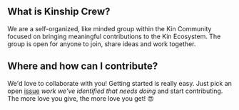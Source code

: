 ## What is Kinship Crew?

We are a self-organized, like minded group within the Kin Community focused on bringing meaningful contributions to the Kin Ecosystem. The group is open for anyone to join, share ideas and work together.

## Where and how can I contribute?

We'd love to collaborate with you! Getting started is really easy. Just pick an open [issue](https://github.com/KinshipFamily/Tasks/issues) *work we've identified that needs doing* and start contributing. The more love you give, the more love you get! :heart_eyes:
